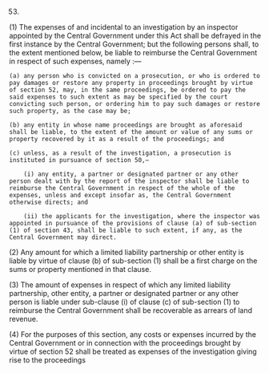 53.
(1) The expenses of and incidental to an investigation by an inspector appointed by the Central Government under this Act shall be defrayed in the first instance by the Central Government; but the following persons shall, to the extent mentioned below, be liable to reimburse the Central Government in respect of such expenses, namely :—

    (a)	any person who is convicted on a prosecution, or who is ordered to pay damages or restore any property in proceedings brought by virtue of section 52, may, in the same proceedings, be ordered to pay the said expenses to such extent as may be specified by the court convicting such person, or ordering him to pay such damages or restore such property, as the case may be;

    (b)	any entity in whose name proceedings are brought as aforesaid shall be liable, to the extent of the amount or value of any sums or property recovered by it as a result of the proceedings; and

    (c)	unless, as a result of the investigation, a prosecution is instituted in pursuance of section 50,—

        (i)	any entity, a partner or designated partner or any other person dealt with by the report of the inspector shall be liable to reimburse the Central Government in respect of the whole of the expenses, unless and except insofar as, the Central Government otherwise directs; and

        (ii) the applicants for the investigation, where the inspector was appointed in pursuance of the provisions of clause (a) of sub-section (1) of section 43, shall be liable to such extent, if any, as the Central Government may direct.

(2) Any amount for which a limited liability partnership or other entity is liable by virtue of clause (b) of sub-section (1) shall be a first charge on the sums or property mentioned in that clause.

(3) The amount of expenses in respect of which any limited liability partnership, other entity, a partner or designated partner or any other person is liable under sub-clause (i) of clause (c) of sub-section (1) to reimburse the Central Government shall be recoverable as arrears of land revenue.

(4) For the purposes of this section, any costs or expenses incurred by the Central Government or in connection with the proceedings brought by virtue of section 52 shall be treated as expenses of the investigation giving rise to the proceedings
